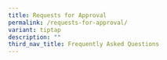 ```yaml
---
title: Requests for Approval
permalink: /requests-for-approval/
variant: tiptap
description: ""
third_nav_title: Frequently Asked Questions
---
```

